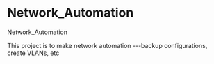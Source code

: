 # Network_Automation
Network_Automation

This project is to make network automation ---backup configurations, create VLANs, etc
